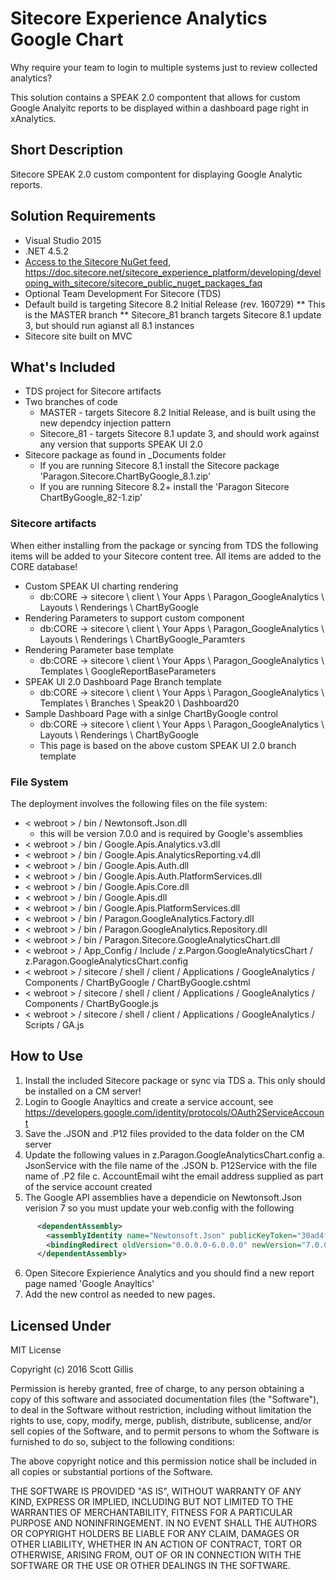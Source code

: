 # Sitecore Experience Analytics Google Chart

Why require your team to login to multiple systems just to review collected analytics? 

This solution contains a SPEAK 2.0 compontent that allows for custom Google Analyitc reports to be displayed within a dashboard page right in xAnalytics.

## Short Description
Sitecore SPEAK 2.0 custom compontent for displaying Google Analytic reports.

## Solution Requirements
* Visual Studio 2015
* .NET 4.5.2
* [Access to the Sitecore NuGet feed](https://doc.sitecore.net/sitecore_experience_platform/developing/developing_with_sitecore/sitecore_public_nuget_packages_faq), https://doc.sitecore.net/sitecore_experience_platform/developing/developing_with_sitecore/sitecore_public_nuget_packages_faq
* Optional Team Development For Sitecore (TDS)
* Default build is targeting Sitecore 8.2 Initial Release (rev. 160729)
    ** This is the MASTER branch
    ** Sitecore_81 branch targets Sitecore 8.1 update 3, but should run agianst all 8.1 instances
* Sitecore site built on MVC

## What's Included
* TDS project for Sitecore artifacts
* Two branches of code
    * MASTER - targets Sitecore 8.2 Initial Release, and is built using the new dependcy injection pattern
    * Sitecore_81 - targets Sitecore 8.1 update 3, and should work against any version that supports SPEAK UI 2.0
* Sitecore package as found in _Documents folder
    * If you are running Sitecore 8.1 install the Sitecore package 'Paragon.Sitecore.ChartByGoogle_8.1.zip'
    * If you are running Sitecore 8.2+ install the 'Paragon Sitecore ChartByGoogle_82-1.zip'

### Sitecore artifacts
When either installing from the package or syncing from TDS the following items will be added to your Sitecore content tree.
All items are added to the CORE database!

* Custom SPEAK UI charting rendering 
    * db:CORE -> sitecore \ client \ Your Apps \ Paragon_GoogleAnalytics \ Layouts \ Renderings \ ChartByGoogle
* Rendering Parameters to support custom component
    * db:CORE -> sitecore \ client \ Your Apps \ Paragon_GoogleAnalytics \ Layouts \ Renderings \ ChartByGoogle_Paramters
* Rendering Parameter base template
    * db:CORE -> sitecore \ client \ Your Apps \ Paragon_GoogleAnalytics \ Templates \ GoogleReportBaseParameters
* SPEAK UI 2.0 Dashboard Page Branch template
    * db:CORE -> sitecore \ client \ Your Apps \ Paragon_GoogleAnalytics \ Templates \ Branches \ Speak20 \ Dashboard20
* Sample Dashboard Page with a sinlge ChartByGoogle control
    * db:CORE -> sitecore \ client \ Your Apps \ Paragon_GoogleAnalytics \ Layouts \ Renderings \ ChartByGoogle
    * This page is based on the above custom SPEAK UI 2.0 branch template

### File System
The deployment involves the following files on the file system:
* < webroot > / bin / Newtonsoft.Json.dll
    * this will be version 7.0.0 and is required by Google's assemblies
* < webroot > / bin / Google.Apis.Analytics.v3.dll
* < webroot > / bin / Google.Apis.AnalyticsReporting.v4.dll
* < webroot > / bin / Google.Apis.Auth.dll
* < webroot > / bin / Google.Apis.Auth.PlatformServices.dll
* < webroot > / bin / Google.Apis.Core.dll
* < webroot > / bin / Google.Apis.dll
* < webroot > / bin / Google.Apis.PlatformServices.dll
* < webroot > / bin / Paragon.GoogleAnalytics.Factory.dll
* < webroot > / bin / Paragon.GoogleAnalytics.Repository.dll
* < webroot > / bin / Paragon.Sitecore.GoogleAnalyticsChart.dll
* < webroot > / App_Config / Include / z.Pargon.GoogleAnalyticsChart / z.Paragon.GoogleAnalyticsChart.config
* < webroot > / sitecore / shell / client / Applications / GoogleAnalytics / Components / ChartByGoogle / ChartByGoogle.cshtml
* < webroot > / sitecore / shell / client / Applications / GoogleAnalytics / Components / ChartByGoogle.js
* < webroot > / sitecore / shell / client / Applications / GoogleAnalytics / Scripts / GA.js

## How to Use
1. Install the included Sitecore package or sync via TDS
    a. This only should be installed on a CM server!
2. Login to Google Anayltics and create a service account, see https://developers.google.com/identity/protocols/OAuth2ServiceAccount
3. Save the .JSON  and .P12 files provided to the data folder on the CM server
4. Update the following values in z.Paragon.GoogleAnalyticsChart.config 
    a. JsonService with the file name of the .JSON
    b. P12Service with the file name of .P2 file
    c. AccountEmail wiht the email address supplied as part of the service account created
5. The Google API assemblies have a dependicie on Newtonsoft.Json verision 7 so you must update your web.config with the following
``` xml
      <dependentAssembly>
        <assemblyIdentity name="Newtonsoft.Json" publicKeyToken="30ad4fe6b2a6aeed" />
        <bindingRedirect oldVersion="0.0.0.0-6.0.0.0" newVersion="7.0.0.0" />
      </dependentAssembly>
```
6. Open Sitecore Expierience Analytics and you should find a new report page named 'Google Anayltics'
7. Add the new control as needed to new pages. 

## Licensed Under
MIT License

Copyright (c) 2016 Scott Gillis

Permission is hereby granted, free of charge, to any person obtaining a copy
of this software and associated documentation files (the "Software"), to deal
in the Software without restriction, including without limitation the rights
to use, copy, modify, merge, publish, distribute, sublicense, and/or sell
copies of the Software, and to permit persons to whom the Software is
furnished to do so, subject to the following conditions:

The above copyright notice and this permission notice shall be included in all
copies or substantial portions of the Software.

THE SOFTWARE IS PROVIDED "AS IS", WITHOUT WARRANTY OF ANY KIND, EXPRESS OR
IMPLIED, INCLUDING BUT NOT LIMITED TO THE WARRANTIES OF MERCHANTABILITY,
FITNESS FOR A PARTICULAR PURPOSE AND NONINFRINGEMENT. IN NO EVENT SHALL THE
AUTHORS OR COPYRIGHT HOLDERS BE LIABLE FOR ANY CLAIM, DAMAGES OR OTHER
LIABILITY, WHETHER IN AN ACTION OF CONTRACT, TORT OR OTHERWISE, ARISING FROM,
OUT OF OR IN CONNECTION WITH THE SOFTWARE OR THE USE OR OTHER DEALINGS IN THE
SOFTWARE.
